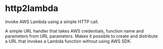 # http2lambda

Invoke AWS Lambda using a simple HTTP call.

A simple URL handler that takes AWS credentials, function name and parameters from URL
parameters. Makes it possible to create and distribute a URL that invokes a Lambda function without
using AWS SDK.
